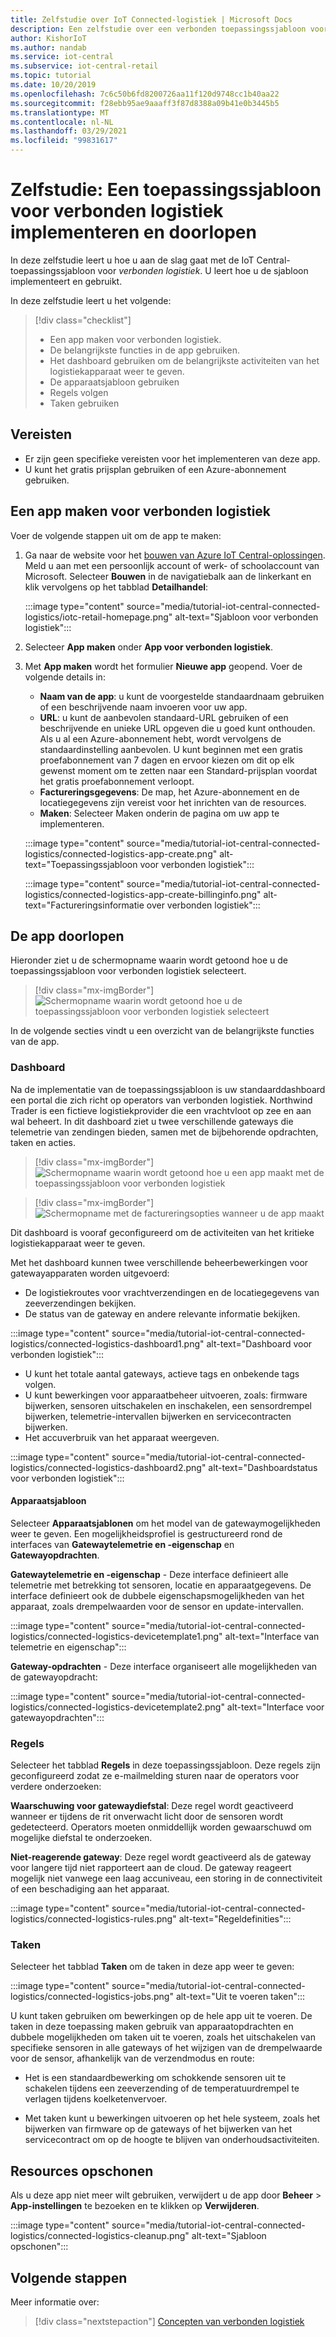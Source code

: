 ```yaml
---
title: Zelfstudie over IoT Connected-logistiek | Microsoft Docs
description: Een zelfstudie over een verbonden toepassingssjabloon voor logistiek voor IoT Central
author: KishorIoT
ms.author: nandab
ms.service: iot-central
ms.subservice: iot-central-retail
ms.topic: tutorial
ms.date: 10/20/2019
ms.openlocfilehash: 7c6c50b6fd8200726aa11f120d9748cc1b40aa22
ms.sourcegitcommit: f28ebb95ae9aaaff3f87d8388a09b41e0b3445b5
ms.translationtype: MT
ms.contentlocale: nl-NL
ms.lasthandoff: 03/29/2021
ms.locfileid: "99831617"
---
```

# <a name="tutorial-deploy-and-walk-through-a-connected-logistics-application-template"></a>Zelfstudie: Een toepassingssjabloon voor verbonden logistiek implementeren en doorlopen

In deze zelfstudie leert u hoe u aan de slag gaat met de IoT Central-toepassingssjabloon voor *verbonden logistiek*. U leert hoe u de sjabloon implementeert en gebruikt.

In deze zelfstudie leert u het volgende:

> [!div class="checklist"]
> * Een app maken voor verbonden logistiek.
> * De belangrijkste functies in de app gebruiken.
> * Het dashboard gebruiken om de belangrijkste activiteiten van het logistiekapparaat weer te geven.
> * De apparaatsjabloon gebruiken
> * Regels volgen
> * Taken gebruiken

## <a name="prerequisites"></a>Vereisten

* Er zijn geen specifieke vereisten voor het implementeren van deze app.
* U kunt het gratis prijsplan gebruiken of een Azure-abonnement gebruiken.

## <a name="create-connected-logistics-application"></a>Een app maken voor verbonden logistiek

Voer de volgende stappen uit om de app te maken:

1. Ga naar de website voor het [bouwen van Azure IoT Central-oplossingen](https://aka.ms/iotcentral). Meld u aan met een persoonlijk account of werk- of schoolaccount van Microsoft. Selecteer **Bouwen** in de navigatiebalk aan de linkerkant en klik vervolgens op het tabblad **Detailhandel**:

    :::image type="content" source="media/tutorial-iot-central-connected-logistics/iotc-retail-homepage.png" alt-text="Sjabloon voor verbonden logistiek":::

1. Selecteer **App maken** onder **App voor verbonden logistiek**.

1. Met **App maken** wordt het formulier **Nieuwe app** geopend. Voer de volgende details in:


    * **Naam van de app**: u kunt de voorgestelde standaardnaam gebruiken of een beschrijvende naam invoeren voor uw app.
    * **URL**: u kunt de aanbevolen standaard-URL gebruiken of een beschrijvende en unieke URL opgeven die u goed kunt onthouden. Als u al een Azure-abonnement hebt, wordt vervolgens de standaardinstelling aanbevolen. U kunt beginnen met een gratis proefabonnement van 7 dagen en ervoor kiezen om dit op elk gewenst moment om te zetten naar een Standard-prijsplan voordat het gratis proefabonnement verloopt.
    * **Factureringsgegevens**: De map, het Azure-abonnement en de locatiegegevens zijn vereist voor het inrichten van de resources.
    * **Maken**: Selecteer Maken onderin de pagina om uw app te implementeren.

    :::image type="content" source="media/tutorial-iot-central-connected-logistics/connected-logistics-app-create.png" alt-text="Toepassingssjabloon voor verbonden logistiek":::

    :::image type="content" source="media/tutorial-iot-central-connected-logistics/connected-logistics-app-create-billinginfo.png" alt-text="Factureringsinformatie over verbonden logistiek":::

## <a name="walk-through-the-application"></a>De app doorlopen

Hieronder ziet u de schermopname waarin wordt getoond hoe u de toepassingssjabloon voor verbonden logistiek selecteert.

> [!div class="mx-imgBorder"]
> ![Schermopname waarin wordt getoond hoe u de toepassingssjabloon voor verbonden logistiek selecteert](./media/tutorial-iot-central-connected-logistics/iotc-retail-homepage.png)

In de volgende secties vindt u een overzicht van de belangrijkste functies van de app.

### <a name="dashboard"></a>Dashboard

Na de implementatie van de toepassingssjabloon is uw standaarddashboard een portal die zich richt op operators van verbonden logistiek. Northwind Trader is een fictieve logistiekprovider die een vrachtvloot op zee en aan wal beheert. In dit dashboard ziet u twee verschillende gateways die telemetrie van zendingen bieden, samen met de bijbehorende opdrachten, taken en acties.

> [!div class="mx-imgBorder"]
> ![Schermopname waarin wordt getoond hoe u een app maakt met de toepassingssjabloon voor verbonden logistiek](./media/tutorial-iot-central-connected-logistics/connected-logistics-app-create.png)

> [!div class="mx-imgBorder"]
> ![Schermopname met de factureringsopties wanneer u de app maakt](./media/tutorial-iot-central-connected-logistics/connected-logistics-app-create-billinginfo.png)

Dit dashboard is vooraf geconfigureerd om de activiteiten van het kritieke logistiekapparaat weer te geven.

Met het dashboard kunnen twee verschillende beheerbewerkingen voor gatewayapparaten worden uitgevoerd:

* De logistiekroutes voor vrachtverzendingen en de locatiegegevens van zeeverzendingen bekijken.
* De status van de gateway en andere relevante informatie bekijken.

:::image type="content" source="media/tutorial-iot-central-connected-logistics/connected-logistics-dashboard1.png" alt-text="Dashboard voor verbonden logistiek":::

* U kunt het totale aantal gateways, actieve tags en onbekende tags volgen.
* U kunt bewerkingen voor apparaatbeheer uitvoeren, zoals: firmware bijwerken, sensoren uitschakelen en inschakelen, een sensordrempel bijwerken, telemetrie-intervallen bijwerken en servicecontracten bijwerken.
* Het accuverbruik van het apparaat weergeven.

:::image type="content" source="media/tutorial-iot-central-connected-logistics/connected-logistics-dashboard2.png" alt-text="Dashboardstatus voor verbonden logistiek":::

#### <a name="device-template"></a>Apparaatsjabloon

Selecteer **Apparaatsjablonen** om het model van de gatewaymogelijkheden weer te geven. Een mogelijkheidsprofiel is gestructureerd rond de interfaces van **Gatewaytelemetrie en -eigenschap** en **Gatewayopdrachten**.

**Gatewaytelemetrie en -eigenschap** - Deze interface definieert alle telemetrie met betrekking tot sensoren, locatie en apparaatgegevens. De interface definieert ook de dubbele eigenschapsmogelijkheden van het apparaat, zoals drempelwaarden voor de sensor en update-intervallen.

:::image type="content" source="media/tutorial-iot-central-connected-logistics/connected-logistics-devicetemplate1.png" alt-text="Interface van telemetrie en eigenschap":::

**Gateway-opdrachten** - Deze interface organiseert alle mogelijkheden van de gatewayopdracht:

:::image type="content" source="media/tutorial-iot-central-connected-logistics/connected-logistics-devicetemplate2.png" alt-text="Interface voor gatewayopdrachten":::

### <a name="rules"></a>Regels

Selecteer het tabblad **Regels** in deze toepassingssjabloon. Deze regels zijn geconfigureerd zodat ze e-mailmelding sturen naar de operators voor verdere onderzoeken:

**Waarschuwing voor gatewaydiefstal**: Deze regel wordt geactiveerd wanneer er tijdens de rit onverwacht licht door de sensoren wordt gedetecteerd. Operators moeten onmiddellijk worden gewaarschuwd om mogelijke diefstal te onderzoeken.

**Niet-reagerende gateway**: Deze regel wordt geactiveerd als de gateway voor langere tijd niet rapporteert aan de cloud. De gateway reageert mogelijk niet vanwege een laag accuniveau, een storing in de connectiviteit of een beschadiging aan het apparaat.

:::image type="content" source="media/tutorial-iot-central-connected-logistics/connected-logistics-rules.png" alt-text="Regeldefinities":::

### <a name="jobs"></a>Taken

Selecteer het tabblad **Taken** om de taken in deze app weer te geven:

:::image type="content" source="media/tutorial-iot-central-connected-logistics/connected-logistics-jobs.png" alt-text="Uit te voeren taken":::

U kunt taken gebruiken om bewerkingen op de hele app uit te voeren. De taken in deze toepassing maken gebruik van apparaatopdrachten en dubbele mogelijkheden om taken uit te voeren, zoals het uitschakelen van specifieke sensoren in alle gateways of het wijzigen van de drempelwaarde voor de sensor, afhankelijk van de verzendmodus en route:

* Het is een standaardbewerking om schokkende sensoren uit te schakelen tijdens een zeeverzending of de temperatuurdrempel te verlagen tijdens koelketenvervoer.

* Met taken kunt u bewerkingen uitvoeren op het hele systeem, zoals het bijwerken van firmware op de gateways of het bijwerken van het servicecontract om op de hoogte te blijven van onderhoudsactiviteiten.

## <a name="clean-up-resources"></a>Resources opschonen

Als u deze app niet meer wilt gebruiken, verwijdert u de app door **Beheer** > **App-instellingen** te bezoeken en te klikken op **Verwijderen**.

:::image type="content" source="media/tutorial-iot-central-connected-logistics/connected-logistics-cleanup.png" alt-text="Sjabloon opschonen":::

## <a name="next-steps"></a>Volgende stappen

Meer informatie over:

> [!div class="nextstepaction"]
> [Concepten van verbonden logistiek](./architecture-connected-logistics.md)
